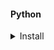 #### Python

<details>
      <summary> Install </summary>

* Use this link
```java
brew install python3
```
* If error happen
```java
sudo chown -R $(whoami) $(brew --prefix)/*
```

```
python3
sudo easy_install pip
sudo pip install virtualenv
virtualenv thanos
```

</details>
